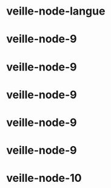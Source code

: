 # veille-node-langue
# veille-node-9
# veille-node-9
# veille-node-9
# veille-node-9
# veille-node-9
# veille-node-10

